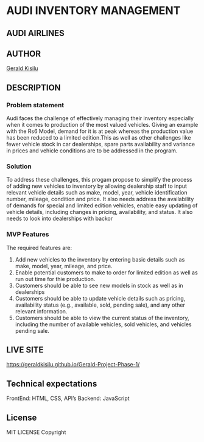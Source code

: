 # AUDI INVENTORY MANAGEMENT
## AUDI AIRLINES

## AUTHOR
[Gerald Kisilu](https://geraldkisilu.github.io/Gerald-Project-Phase-1/)

## DESCRIPTION
### Problem statement
Audi faces the challenge of effectively managing their inventory especially when it comes to production of the most valued vehicles. Giving an example with the Rs6 Model, demand for it is at peak whereas the production value has been reduced to a limited edition.This as well as other challenges like  fewer vehicle stock in car dealerships, spare parts availability and variance in prices and vehicle conditions are to be addressed in the program.


### Solution
To address these challenges, this progam propose to simplify the process of adding new vehicles to inventory by allowing dealership staff to input relevant vehicle details such as make, model, year, vehicle identification number, mileage, condition and price.
It also needs address the availability of demands for special and limited edition vehicles, enable easy updating of vehicle details, including changes in pricing, availability, and status. It also needs to look into dealerships with backor

### MVP Features
The required features are:
1. Add new vehicles  to the inventory by entering basic details such as make, model, year, mileage, and price.
2. Enable potential customers to make to order for limited edition as well as run out time for thie production.
3. Customers should be able to see new models in stock as well as in dealerships
4. Customers should be able to update vehicle details such as pricing, availability status (e.g., available, sold, pending sale), and any other relevant information.
5. Customers should be able to view the current status of the inventory, including the number of available vehicles, sold vehicles, and vehicles pending sale.

## LIVE SITE
https://geraldkisilu.github.io/Gerald-Project-Phase-1/

## Technical expectations
FrontEnd: HTML, CSS,
API’s
Backend: JavaScript

## License 
MIT LICENSE
Copyright